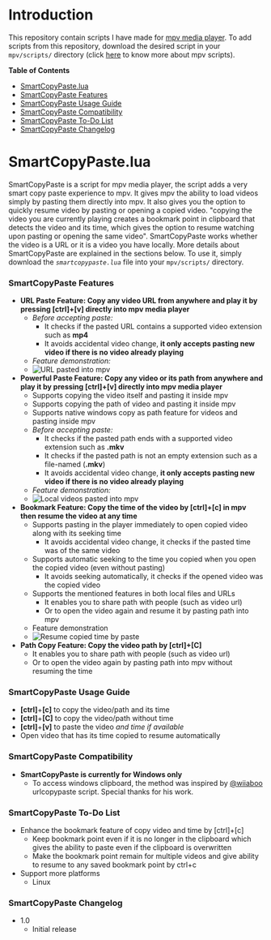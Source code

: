 # Introduction
This repository contain scripts I have made for [mpv media player](https://github.com/mpv-player/mpv/). To add scripts from this repository, download the desired script in your `mpv/scripts/` directory (click [here](https://mpv.io/manual/master/#lua-scripting) to know more about mpv scripts).

**Table of Contents**
- [SmartCopyPaste.lua](#SmartCopyPaste.lua)
- [SmartCopyPaste Features](#SmartCopyPaste%20Features)
- [SmartCopyPaste Usage Guide](#SmartCopyPaste%20Usage%20Guide)
- [SmartCopyPaste Compatibility](#SmartCopyPaste%20Compatibility)
- [SmartCopyPaste To-Do List](#SmartCopyPaste%20To-Do%20List)
- [SmartCopyPaste Changelog](#SmartCopyPaste%20Changelog)
# SmartCopyPaste.lua
SmartCopyPaste is a script for mpv media player, the script adds a very smart copy paste experience to mpv. It gives mpv the ability to load videos simply by pasting them directly into mpv. It also gives you the option to quickly resume video by pasting or opening a copied video. "copying the video you are currently playing creates a bookmark point in clipboard that detects the video and its time, which gives the option to resume watching upon pasting or opening the same video". SmartCopyPaste works whether the video is a URL or it is a video you have locally.  More details about SmartCopyPaste are explained in the sections below. To use it, simply download the *`smartcopypaste.lua`* file into your `mpv/scripts/` directory. 
### SmartCopyPaste Features
 - **URL Paste Feature: Copy any video URL from anywhere and play it by pressing **[ctrl]+[v]** directly into mpv media player**
	- *Before accepting paste:*
		- It checks if the pasted URL contains a supported video extension such as **mp4**
		- It avoids accidental video change, **it only accepts pasting new video if there is no video already playing**
	- *Feature demonstration:*
	- ![URL pasted into mpv](https://media.giphy.com/media/uWczvTWFVcxwXG9zJI/giphy.gif)
 - **Powerful Paste Feature: Copy any video or its path from anywhere and play it by pressing **[ctrl]+[v]** directly into mpv media player**
	 - Supports copying the video itself and pasting it inside mpv
	 - Supports copying the path of video and pasting it inside mpv
	 - Supports native windows copy as path feature for videos and pasting inside mpv
	- *Before accepting paste:*
		 - It checks if the pasted path ends with a supported video extension such as **.mkv**
		 - It checks if the pasted path is not an empty extension such as a file-named (**.mkv**) 
		 - It avoids accidental video change, **it only accepts pasting new video if there is no video already playing**
	 - *Feature demonstration:*
	 - ![Local videos pasted into mpv](https://media.giphy.com/media/2zcXmABJzxY4XZfSmg/giphy.gif)
 - **Bookmark Feature: Copy the time of the video by [ctrl]+[c] in mpv then resume the video at any time**
	 - Supports pasting in the player immediately to open copied video along with its seeking time
		 - It avoids accidental video change,  it checks if the pasted time was of the same video
	 - Supports automatic seeking to the time you copied when you open the copied video (even without pasting)
		 - It avoids seeking automatically, it checks if the opened video was the copied video 
	 - Supports the mentioned features in both local files and URLs
		 - It enables you to share path with people (such as video url)
		 - Or to open the video again and resume it by pasting path into mpv 
	 - Feature demonstration
	 - ![Resume copied time by paste](https://thumbs.gfycat.com/LeanPepperyCopperbutterfly-size_restricted.gif)
 - **Path Copy Feature: Copy the video path by [ctrl]+[C]**
	 - It enables you to share path with people (such as video url)
	 - Or to open the video again by pasting path into mpv without resuming the time
### SmartCopyPaste Usage Guide
 - **[ctrl]**+**[c]** to copy the video/path and its time
 - **[ctrl]**+**[C]** to copy the video/path without time
 - **[ctrl]**+**[v]** to paste the video *and time if available*
 - Open video that has its time copied to resume automatically
### SmartCopyPaste Compatibility
 - **SmartCopyPaste is currently for Windows only**
	 - To access windows clipboard, the method was inspired by [@wiiaboo](https://github.com/wiiaboo/) urlcopypaste script. Special thanks for his work.
### SmartCopyPaste To-Do List
 - Enhance the bookmark feature of copy video and time by [ctrl]+[c]
	 - Keep bookmark point even if it is no longer in the clipboard which gives the ability to paste even if the clipboard is overwritten
	 - Make the bookmark point remain for multiple videos and give ability to resume to any saved bookmark point by ctrl+c
 - Support more platforms
	 - Linux
### SmartCopyPaste Changelog
 - 1.0
	- Initial release

